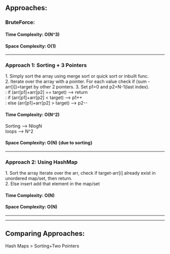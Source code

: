 ​​<h2> Approaches: </h2>

<h3> BruteForce: </h3>

 <h4> Time Complexity: O(N^3) </h4>
 <h4> Space Complexity: O(1) </h4>

 <hr>

<h3> Approach 1: Sorting + 3 Pointers</h3>
 1. Simply sort the array using merge sort or quick sort or inbuilt func. <br>
 2. Iterate over the array with a pointer. For each value check if (sum - arr[i])=target by other 2 pointers.
 3. Set p1=0 and p2=N-1(last index). <br>
 : if (arr[p1]+arr[p2] == target) --> return <br>
 : if (arr[p1]+arr[p2] < target) --> p1++ <br>
 : else (arr[p1]+arr[p2] > target) --> p2--

 <h4> Time Complexity: O(N^2) </h4>
 Sorting --> NlogN <br>
 loops --> N^2
 <h4> Space Complexity: O(N) {due to sorting} </h4>

 <hr>

 <h3> Approach 2: Using HashMap</h3>
 1. Sort the array
 Iterate over the arr, check if target-arr[i] already exist in unordered map/set, then return. <br>
 2. Else insert add that element in the map/set 

 <h4> Time Complexity: O(N) </h4>
 <h4> Space Complexity: O(N) </h4>

 <hr><hr>

 <h2> Comparing Approaches: </h2>
Hash Maps > Sorting+Two Pointers
